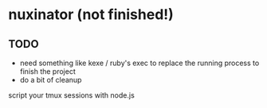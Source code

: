 # nuxinator (not finished!)

## TODO
* need something like kexe / ruby's exec to replace the running process to finish the project 
* do a bit of cleanup

script your tmux sessions with node.js

